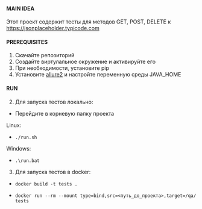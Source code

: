 #### MAIN IDEA
Этот проект содержит тесты для методов GET, POST, DELETE к https://jsonplaceholder.typicode.com

#### PREREQUISITES
1. Скачайте репозиторий
2. Cоздайте виртулальное окружение и активируйте его
2. При необходимости, установите pip
3. Установите  [allure2]( https://docs.qameta.io/allure/#_installing_a_commandline) и настройте переменную среды JAVA_HOME
#### RUN

2. Для запуска тестов локально: 

* Перейдите в корневую папку проекта 

Linux:

* `./run.sh` 

Windows: 

* `.\run.bat`

3. Для запуска тестов в docker:

* `docker build -t tests .`

* `docker run --rm --mount type=bind,src=<путь_до_проекта>,target=/qa/ tests`


